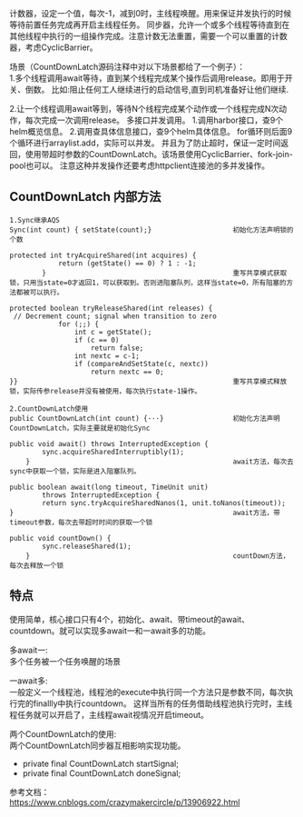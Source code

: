 


计数器，设定一个值，每次-1，减到0时，主线程唤醒。用来保证并发执行的时候等待前置任务完成再开启主线程任务。
同步器，允许一个或多个线程等待直到在其他线程中执行的一组操作完成。注意计数无法重置，需要一个可以重置的计数器，考虑CyclicBarrier。

场景（CountDownLatch源码注释中对以下场景都给了一个例子）：  
1.多个线程调用await等待，直到某个线程完成某个操作后调用release。即用于开关、倒数。
比如:阻止任何工人继续进行的启动信号,直到司机准备好让他们继续.

2.让一个线程调用await等到，等待N个线程完成某个动作或一个线程完成N次动作，每次完成一次调用release。
多接口并发调用。 1.调用harbor接口，查9个helm概览信息。  2.调用查具体信息接口，查9个helm具体信息。  for循环则后面9个循环进行arraylist.add，实际可以并发。
                并且为了防止超时，保证一定时间返回，使用带超时参数的CountDownLatch。该场景使用CyclicBarrier、fork-join-pool也可以。
                注意这种并发操作还要考虑httpclient连接池的多并发操作。
                
## CountDownLatch 内部方法
```text
1.Sync继承AQS
Sync(int count) { setState(count);}                    初始化方法声明锁的个数

protected int tryAcquireShared(int acquires) {
            return (getState() == 0) ? 1 : -1;
        }                                              重写共享模式获取锁，只用当state=0才返回1，可以获取到。否则进阻塞队列，这样当state=0，所有阻塞的方法都被可以执行。

protected boolean tryReleaseShared(int releases) {
 // Decrement count; signal when transition to zero
            for (;;) {
                int c = getState();
                if (c == 0)
                    return false;
                int nextc = c-1;
                if (compareAndSetState(c, nextc))
                    return nextc == 0;
}}                                                     重写共享模式释放锁，实际传参release并没有被使用，每次执行state-1操作。
            
2.CountDownLatch使用
public CountDownLatch(int count) {···}                 初始化方法声明CountDownLatch，实际主要就是初始化Sync

public void await() throws InterruptedException {
        sync.acquireSharedInterruptibly(1);
    }                                                  await方法，每次去sync中获取一个锁，实际是进入阻塞队列。

public boolean await(long timeout, TimeUnit unit)
        throws InterruptedException {
        return sync.tryAcquireSharedNanos(1, unit.toNanos(timeout));
}                                                      await方法，带timeout参数，每次去带超时时间的获取一个锁

public void countDown() {
        sync.releaseShared(1);
    }                                                  countDown方法，每次去释放一个锁
```

## 特点
使用简单，核心接口只有4个，初始化、await、带timeout的await、countdown。就可以实现多await一和一await多的功能。

多await一:  
多个任务被一个任务唤醒的场景

一await多:  
一般定义一个线程池，线程池的execute中执行同一个方法只是参数不同，每次执行完的finallly中执行countdown。
这样当所有的任务借助线程池执行完时，主线程任务就可以开启了，主线程await视情况开启timeout。

两个CountDownLatch的使用:  
两个CountDownLatch同步器互相影响实现功能。
 *   private final CountDownLatch startSignal;
 *   private final CountDownLatch doneSignal;
 

参考文档：  
https://www.cnblogs.com/crazymakercircle/p/13906922.html